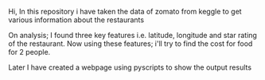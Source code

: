 Hi, In this repository i have taken the data of zomato from keggle to get various information about the restaurants

On analysis; I found three key features i.e. latitude, longitude and star rating of the restaurant. Now using these features; i'll try to find the cost for food for 2 people. 

Later I have created a webpage using pyscripts to show the output results